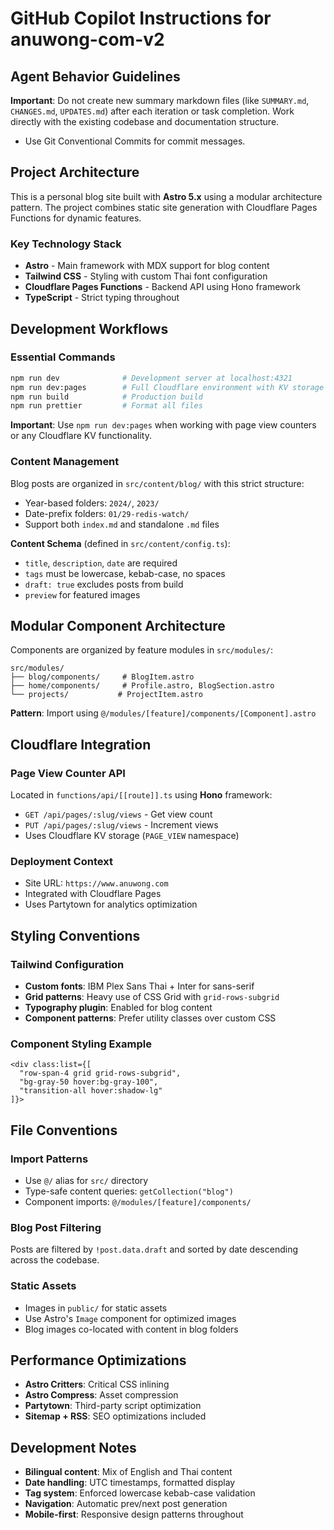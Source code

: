 # GitHub Copilot Instructions for anuwong-com-v2

## Agent Behavior Guidelines

**Important**: Do not create new summary markdown files (like `SUMMARY.md`, `CHANGES.md`, `UPDATES.md`) after each iteration or task completion. Work directly with the existing codebase and documentation structure.

- Use Git Conventional Commits for commit messages.

## Project Architecture

This is a personal blog site built with **Astro 5.x** using a modular architecture pattern. The project combines static site generation with Cloudflare Pages Functions for dynamic features.

### Key Technology Stack
- **Astro** - Main framework with MDX support for blog content
- **Tailwind CSS** - Styling with custom Thai font configuration
- **Cloudflare Pages Functions** - Backend API using Hono framework
- **TypeScript** - Strict typing throughout

## Development Workflows

### Essential Commands
```bash
npm run dev              # Development server at localhost:4321
npm run dev:pages        # Full Cloudflare environment with KV storage
npm run build            # Production build
npm run prettier         # Format all files
```

**Important**: Use `npm run dev:pages` when working with page view counters or any Cloudflare KV functionality.

### Content Management
Blog posts are organized in `src/content/blog/` with this strict structure:
- Year-based folders: `2024/`, `2023/`
- Date-prefix folders: `01/29-redis-watch/`
- Support both `index.md` and standalone `.md` files

**Content Schema** (defined in `src/content/config.ts`):
- `title`, `description`, `date` are required
- `tags` must be lowercase, kebab-case, no spaces
- `draft: true` excludes posts from build
- `preview` for featured images

## Modular Component Architecture

Components are organized by feature modules in `src/modules/`:

```
src/modules/
├── blog/components/     # BlogItem.astro
├── home/components/     # Profile.astro, BlogSection.astro
└── projects/           # ProjectItem.astro
```

**Pattern**: Import using `@/modules/[feature]/components/[Component].astro`

## Cloudflare Integration

### Page View Counter API
Located in `functions/api/[[route]].ts` using **Hono** framework:
- `GET /api/pages/:slug/views` - Get view count
- `PUT /api/pages/:slug/views` - Increment views
- Uses Cloudflare KV storage (`PAGE_VIEW` namespace)

### Deployment Context
- Site URL: `https://www.anuwong.com`
- Integrated with Cloudflare Pages
- Uses Partytown for analytics optimization

## Styling Conventions

### Tailwind Configuration
- **Custom fonts**: IBM Plex Sans Thai + Inter for sans-serif
- **Grid patterns**: Heavy use of CSS Grid with `grid-rows-subgrid`
- **Typography plugin**: Enabled for blog content
- **Component patterns**: Prefer utility classes over custom CSS

### Component Styling Example
```astro
<div class:list={[
  "row-span-4 grid grid-rows-subgrid",
  "bg-gray-50 hover:bg-gray-100",
  "transition-all hover:shadow-lg"
]}>
```

## File Conventions

### Import Patterns
- Use `@/` alias for `src/` directory
- Type-safe content queries: `getCollection("blog")`
- Component imports: `@/modules/[feature]/components/`

### Blog Post Filtering
Posts are filtered by `!post.data.draft` and sorted by date descending across the codebase.

### Static Assets
- Images in `public/` for static assets
- Use Astro's `Image` component for optimized images
- Blog images co-located with content in blog folders

## Performance Optimizations

- **Astro Critters**: Critical CSS inlining
- **Astro Compress**: Asset compression
- **Partytown**: Third-party script optimization
- **Sitemap + RSS**: SEO optimizations included

## Development Notes

- **Bilingual content**: Mix of English and Thai content
- **Date handling**: UTC timestamps, formatted display
- **Tag system**: Enforced lowercase kebab-case validation
- **Navigation**: Automatic prev/next post generation
- **Mobile-first**: Responsive design patterns throughout
